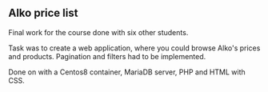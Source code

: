 ## Alko price list 
Final work for the course done with six other students.

Task was to create a web application, where you could browse Alko's prices and products. Pagination and filters had to be implemented. 

Done on with a Centos8 container, MariaDB server, PHP and HTML with CSS.

